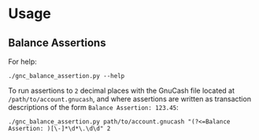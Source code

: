 # Usage

## Balance Assertions
For help:

```
./gnc_balance_assertion.py --help
```

To run assertions to `2` decimal places with the GnuCash file located at `/path/to/account.gnucash`, and where assertions are written as transaction descriptions of the form `Balance Assertion: 123.45`:
```
./gnc_balance_assertion.py path/to/account.gnucash "(?<=Balance Assertion: )[\-]*\d*\.\d\d" 2
```
